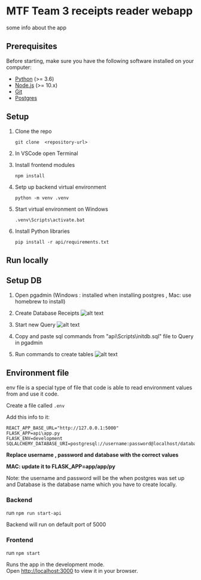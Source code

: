 # MTF Team 3 receipts reader webapp

some info about the app 

## Prerequisites

Before starting, make sure you have the following software installed on your computer:

- [Python](https://www.python.org/downloads/) (>= 3.6)
- [Node.js](https://nodejs.org/en/download/) (>= 10.x)
- [Git](https://git-scm.com/)
- [Postgres](https://www.postgresql.org/download/)

## Setup
1. Clone the repo

   `git clone  <repository-url>`
2. In VSCode open Terminal 

3. Install frontend modules 

   `npm install`

4. Setp up backend virtual environment 

   `python -m venv .venv`
5. Start virtual environment on Windows

    `.venv\Scripts\activate.bat`

5. Install Python libraries

    `pip install -r api/requirements.txt`


## Run locally


## Setup DB
 1. Open pgadmin (Windows : installed when installing postgres , Mac: use homebrew to install)
 2. Create Database Receipts 
 ![alt text](image.png)

3. Start new Query 
![alt text](image-1.png)

4. Copy and paste sql commands from "api\Scripts\initdb.sql" file to Query in pgadmin

5. Run commands to create tables
![alt text](image-2.png)


## Environment file
env file is a special type of file that code is able to read environment values from and use it code.

Create a file called `.env`

Add this info to it:

```
REACT_APP_BASE_URL="http://127.0.0.1:5000"
FLASK_APP=api\app.py 
FLASK_ENV=development
SQLALCHEMY_DATABASE_URI=postgresql://username:password@localhost/database
```
**Replace username , password and database with the correct values**

**MAC: update it to FLASK_APP=app/app/py**

Note: the username and password will be the when postgres was set up and Database is the database name which you have to create locally. 


### Backend 
run `npm run start-api`

Backend will run on default port of 5000

### Frontend

run `npm start`

Runs the app in the development mode.\
Open [http://localhost:3000](http://localhost:3000) to view it in your browser.

